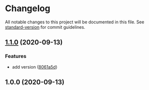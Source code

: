 # Changelog

All notable changes to this project will be documented in this file. See [standard-version](https://github.com/conventional-changelog/standard-version) for commit guidelines.

## [1.1.0](https://github.com/bdelbosc/beer-feedback-comparator/compare/v1.0.0...v1.1.0) (2020-09-13)


### Features

* add version ([8061a5d](https://github.com/bdelbosc/beer-feedback-comparator/commit/8061a5d48c0ad81aa679b566d71666d8d4a683b2))

## 1.0.0 (2020-09-13)
